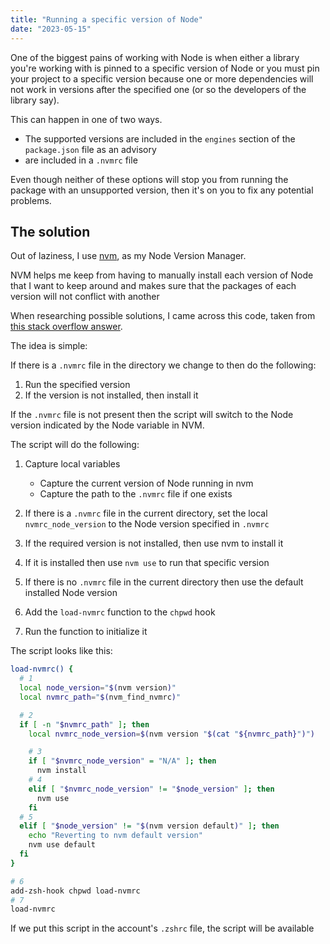 ```yaml
---
title: "Running a specific version of Node"
date: "2023-05-15"
---
```


One of the biggest pains of working with Node is when either a library you're working with is pinned to a specific version of Node or you must pin your project to a specific version because one or more dependencies will not work in versions after the specified one (or so the developers of the library say).

This can happen in one of two ways.

- The supported versions are included in the `engines` section of the `package.json` file as an advisory
- are included in a `.nvmrc` file

Even though neither of these options will stop you from running the package with an unsupported version, then it's on you to fix any potential problems.

## The solution

Out of laziness, I use [nvm](https://github.com/nvm-sh/nvm/blob/master/README.md), as my Node Version Manager.

NVM helps me keep from having to manually install each version of Node that I want to keep around and makes sure that the packages of each version will not conflict with another

When researching possible solutions, I came across this code, taken from [this stack overflow answer](https://stackoverflow.com/questions/23556330/run-nvm-use-automatically-every-time-theres-a-nvmrc-file-on-the-directory).

The idea is simple:

If there is a `.nvmrc` file in the directory we change to then do the following:

1. Run the specified version
2. If the version is not installed, then install it

If the `.nvmrc` file is not present then the script will switch to the Node version indicated by the Node variable in NVM.

The script will do the following:

1. Capture local variables
    
    - Capture the current version of Node running in nvm
    - Capture the path to the `.nvmrc` file if one exists
2. If there is a `.nvmrc` file in the current directory, set the local `nvmrc_node_version` to the Node version specified in `.nvmrc`
3. If the required version is not installed, then use nvm to install it
4. If it is installed then use `nvm use` to run that specific version
5. If there is no `.nvmrc` file in the current directory then use the default installed Node version
6. Add the `load-nvmrc` function to the `chpwd` hook
7. Run the function to initialize it

The script looks like this:

```bash
load-nvmrc() {
  # 1
  local node_version="$(nvm version)"
  local nvmrc_path="$(nvm_find_nvmrc)"

  # 2
  if [ -n "$nvmrc_path" ]; then
    local nvmrc_node_version=$(nvm version "$(cat "${nvmrc_path}")")

    # 3
    if [ "$nvmrc_node_version" = "N/A" ]; then
      nvm install
    # 4
    elif [ "$nvmrc_node_version" != "$node_version" ]; then
      nvm use
    fi
  # 5
  elif [ "$node_version" != "$(nvm version default)" ]; then
    echo "Reverting to nvm default version"
    nvm use default
  fi
}

# 6
add-zsh-hook chpwd load-nvmrc
# 7
load-nvmrc
```

If we put this script in the account's `.zshrc` file, the script will be available
